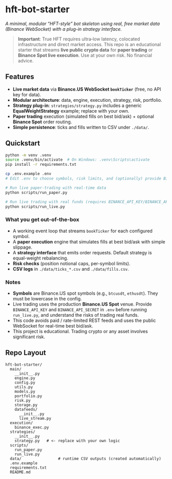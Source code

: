 # hft-bot-starter

*A minimal, modular “HFT-style” bot skeleton using real, free market data (Binance WebSocket) with a plug-in strategy interface.*

> **Important**: True HFT requires ultra‑low latency, colocated infrastructure and direct market access.
> This repo is an educational starter that streams **live public crypto data** for **paper trading** or **Binance Spot live execution**.
> Use at your own risk. No financial advice.

## Features
- **Live market data** via **Binance.US WebSocket `bookTicker`** (free, no API key for data).
- **Modular architecture**: data, engine, execution, strategy, risk, portfolio.
- **Strategy plug-in**: `strategies/strategy.py` includes a generic **EqualWeightStrategy** example; replace with your own.
- **Paper trading** execution (simulated fills on best bid/ask) + optional **Binance Spot** order routing.
- **Simple persistence**: ticks and fills written to CSV under `./data/`.

## Quickstart

```bash
python -m venv .venv
source .venv/bin/activate  # On Windows: .venv\Scripts\activate
pip install -r requirements.txt

cp .env.example .env
# Edit .env to choose symbols, risk limits, and (optionally) provide Binance.US API keys for live trading.

# Run live paper-trading with real-time data
python scripts/run_paper.py

# Run live trading with real funds (requires BINANCE_API_KEY/BINANCE_API_SECRET)
python scripts/run_live.py
```

### What you get out-of-the-box
- A working event loop that streams `bookTicker` for each configured symbol.
- A **paper execution** engine that simulates fills at best bid/ask with simple slippage.
- A **strategy interface** that emits order requests. Default strategy is equal-weight rebalancing.
- **Risk checks** (position notional caps, per-symbol limits).
- **CSV logs** in `./data/ticks_*.csv` and `./data/fills.csv`.

### Notes
- **Symbols** are Binance.US spot symbols (e.g., `btcusdt`, `ethusdt`). They must be lowercase in the config.
- Live trading uses the production **Binance.US Spot** venue. Provide `BINANCE_API_KEY` and `BINANCE_API_SECRET` in `.env` before running `run_live.py`, and understand the risks of trading real funds.
- This code avoids paid / rate-limited REST feeds and uses the public WebSocket for real-time best bid/ask.
- This project is educational. Trading crypto or any asset involves significant risk.

## Repo Layout

```
hft-bot-starter/
  main/
    __init__.py
    engine.py
    config.py
    utils.py
    models.py
    portfolio.py
    risk.py
    storage.py
    datafeeds/
      __init__.py
      live_stream.py
  execution/
    binance_exec.py
  strategies/
    __init__.py
    strategy.py   # <- replace with your own logic
  scripts/
    run_paper.py
    run_live.py
  data/                # runtime CSV outputs (created automatically)
  .env.example
  requirements.txt
  README.md
```
